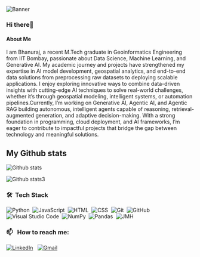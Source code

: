 ![Banner](https://user-images.githubusercontent.com/74038190/212749171-b84692a8-2b04-4e3b-93ca-ac14705da224.gif)
### Hi there👋
#### About Me 
I am Bhanuraj, a recent M.Tech graduate in Geoinformatics Engineering from IIT Bombay, passionate about Data Science, Machine Learning, and Generative AI.
My academic journey and projects have strengthened my expertise in AI model development, geospatial analytics, and end-to-end data solutions  from preprocessing raw datasets to deploying scalable applications.
I enjoy exploring innovative ways to combine data-driven insights with cutting-edge AI techniques to solve real-world challenges, whether it’s through geospatial modeling, intelligent systems, or automation pipelines.Currently, I’m working on Generative AI, Agentic AI, and Agentic RAG  building autonomous, intelligent agents capable of reasoning, retrieval-augmented generation, and adaptive decision-making. With a strong foundation in programming, cloud deployment, and AI frameworks, I’m eager to contribute to impactful projects that bridge the gap between technology and meaningful solutions.

## My Github stats
![Github stats](https://github-readme-stats.vercel.app/api?username=Bhanuraj23m0316iitb&show_icons=true&theme=radical) <br>

![Github stats3](https://github-readme-stats.vercel.app/api/top-langs/?username=Bhanuraj23m0316iitb&show_icons=true&theme=radical)

### 🛠 &nbsp;Tech Stack

![Python](https://img.shields.io/badge/-Python-05122A?style=flat&logo=python)&nbsp;
![JavaScript](https://img.shields.io/badge/-JavaScript-05122A?style=flat&logo=javascript)&nbsp;
![HTML](https://img.shields.io/badge/-HTML-05122A?style=flat&logo=HTML5)&nbsp;
![CSS](https://img.shields.io/badge/-CSS-05122A?style=flat&logo=CSS3&logoColor=1572B6)&nbsp;
![Git](https://img.shields.io/badge/-Git-05122A?style=flat&logo=git)&nbsp;
![GitHub](https://img.shields.io/badge/-GitHub-05122A?style=flat&logo=github)&nbsp;
![Visual Studio Code](https://img.shields.io/badge/-Visual%20Studio%20Code-05122A?style=flat&logo=visual-studio-code&logoColor=007ACC)&nbsp;
![NumPy](https://img.shields.io/badge/numpy%20-%23013243.svg?&style=flat&logo=numpy&logoColor=white)&nbsp;
![Pandas](https://img.shields.io/badge/pandas%20-%23150458.svg?&style=flat&logo=pandas&logoColor=white)&nbsp;
![JMH](https://img.shields.io/badge/JMH%20-%23150458.svg?&style=flat&logo=Java&logoColor=white)&nbsp;

### 📫 &nbsp; How to reach me:


<a href="https://www.linkedin.com/in/bhanuraj-badal-059012286/"><img alt="LinkedIn" src="https://img.shields.io/badge/linkedin%20-%230077B5.svg?&style=flat&logo=linkedin&logoColor=white"/></a> &nbsp;
<a href="mailto:badalbhanuraj@gmail.com"><img alt="Gmail" src="https://img.shields.io/badge/Gmail-D14836?style=flat&logo=gmail&logoColor=white" /></a> &nbsp;


<!--
**Bhanuraj23m0316iitb/Bhanuraj23m0316iitb** is a ✨ _special_ ✨ repository because its `README.md` (this file) appears on your GitHub profile.

Here are some ideas to get you started:

- 🔭 I’m currently working on ...
- 🌱 I’m currently learning ...
- 👯 I’m looking to collaborate on ...
- 🤔 I’m looking for help with ...
- 💬 Ask me about ...
- 📫 How to reach me: ...
- 😄 Pronouns: ...
- ⚡ Fun fact: ...
-->
